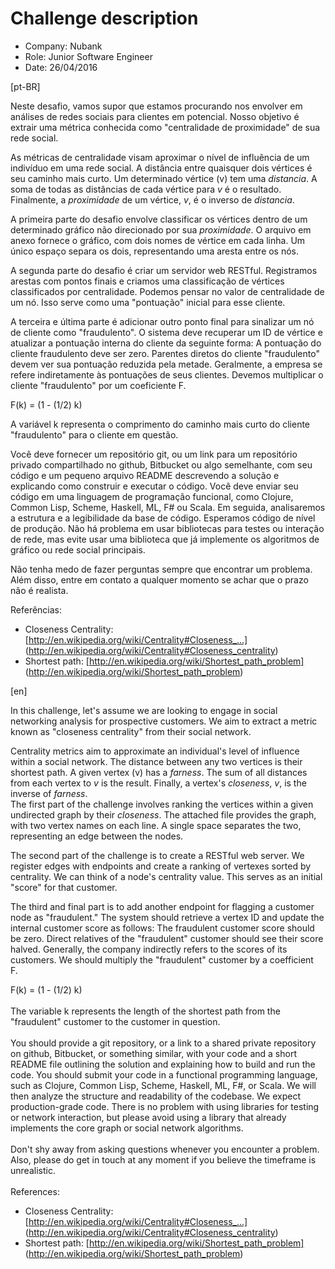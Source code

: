 # Challenge description

- Company: Nubank
- Role: Junior Software Engineer
- Date: 26/04/2016

[pt-BR]

Neste desafio, vamos supor que estamos procurando nos envolver em análises de redes sociais para clientes em potencial. Nosso objetivo é extrair uma métrica conhecida como "centralidade de proximidade" de sua rede social.

As métricas de centralidade visam aproximar o nível de influência de um indivíduo em uma rede social. A distância entre quaisquer dois vértices é seu caminho mais curto. Um determinado vértice (v) tem uma *distancia*. A soma de todas as distâncias de cada vértice para *v* é o resultado. Finalmente, a *proximidade* de um vértice, *v*, é o inverso de *distancia*.

A primeira parte do desafio envolve classificar os vértices dentro de um determinado gráfico não direcionado por sua *proximidade*. O arquivo em anexo fornece o gráfico, com dois nomes de vértice em cada linha. Um único espaço separa os dois, representando uma aresta entre os nós.

A segunda parte do desafio é criar um servidor web RESTful. Registramos arestas com pontos finais e criamos uma classificação de vértices classificados por centralidade. Podemos pensar no valor de centralidade de um nó. Isso serve como uma "pontuação" inicial para esse cliente.

A terceira e última parte é adicionar outro ponto final para sinalizar um nó de cliente como "fraudulento". O sistema deve recuperar um ID de vértice e atualizar a pontuação interna do cliente da seguinte forma: A pontuação do cliente fraudulento deve ser zero. Parentes diretos do cliente "fraudulento" devem ver sua pontuação reduzida pela metade. Geralmente, a empresa se refere indiretamente às pontuações de seus clientes. Devemos multiplicar o cliente "fraudulento" por um coeficiente F.

F(k) = (1 - (1/2) k)

A variável k representa o comprimento do caminho mais curto do cliente "fraudulento" para o cliente em questão.

Você deve fornecer um repositório git, ou um link para um repositório privado compartilhado no github, Bitbucket ou algo semelhante, com seu código e um pequeno arquivo README descrevendo a solução e explicando como construir e executar o código. Você deve enviar seu código em uma linguagem de programação funcional, como Clojure, Common Lisp, Scheme, Haskell, ML, F# ou Scala. Em seguida, analisaremos a estrutura e a legibilidade da base de código. Esperamos código de nível de produção. Não há problema em usar bibliotecas para testes ou interação de rede, mas evite usar uma biblioteca que já implemente os algoritmos de gráfico ou rede social principais.

Não tenha medo de fazer perguntas sempre que encontrar um problema. Além disso, entre em contato a qualquer momento se achar que o prazo não é realista.

Referências:
- Closeness Centrality: [http://en.wikipedia.org/wiki/Centrality#Closeness_...] (http://en.wikipedia.org/wiki/Centrality#Closeness_centrality)   
- Shortest path: [http://en.wikipedia.org/wiki/Shortest_path_problem] (http://en.wikipedia.org/wiki/Shortest_path_problem)

[en]

In this challenge, let's assume we are looking to engage in social networking analysis for prospective customers. We aim to extract a metric known as "closeness centrality" from their social network.

Centrality metrics aim to approximate an individual's level of influence within a social network. The distance between any two vertices is their shortest path. A given vertex (v) has a *farness*. The sum of all distances from each vertex to *v* is the result. Finally, a vertex's *closeness*, *v*, is the inverse of *farness*.
      
The first part of the challenge involves ranking the vertices within a given undirected graph by their *closeness*. The attached file provides the graph, with two vertex names on each line. A single space separates the two, representing an edge between the nodes. 

The second part of the challenge is to create a RESTful web server. We register edges with endpoints and create a ranking of vertexes sorted by centrality. We can think of a node's centrality value. This serves as an initial "score" for that customer. 

The third and final part is to add another endpoint for flagging a customer node as "fraudulent." The system should retrieve a vertex ID and update the internal customer score as follows: The fraudulent customer score should be zero. Direct relatives of the "fraudulent" customer should see their score halved. Generally, the company indirectly refers to the scores of its customers. We should multiply the "fraudulent" customer by a coefficient F. 

F(k) = (1 - (1/2) k)  
      
The variable k represents the length of the shortest path from the "fraudulent" customer to the customer in question.  
      
You should provide a git repository, or a link to a shared private repository on github, Bitbucket, or something similar, with your code and a short README file outlining the solution and explaining how to build and run the code. You should submit your code in a functional programming language, such as Clojure, Common Lisp, Scheme, Haskell, ML, F#, or Scala. We will then analyze the structure and readability of the codebase. We expect production-grade code. There is no problem with using libraries for testing or network interaction, but please avoid using a library that already implements the core graph or social network algorithms.  
      
Don't shy away from asking questions whenever you encounter a problem. Also, please do get in touch at any moment if you believe the timeframe is unrealistic.   
      
References:
- Closeness Centrality: [http://en.wikipedia.org/wiki/Centrality#Closeness_...] (http://en.wikipedia.org/wiki/Centrality#Closeness_centrality)   
- Shortest path: [http://en.wikipedia.org/wiki/Shortest_path_problem] (http://en.wikipedia.org/wiki/Shortest_path_problem)